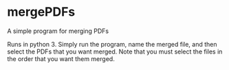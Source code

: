 # mergePDFs
A simple program for merging PDFs

Runs in python 3. Simply run the program, name the merged file, and then select the PDFs that you want merged. Note that you must select the files in the order that you want them merged.
